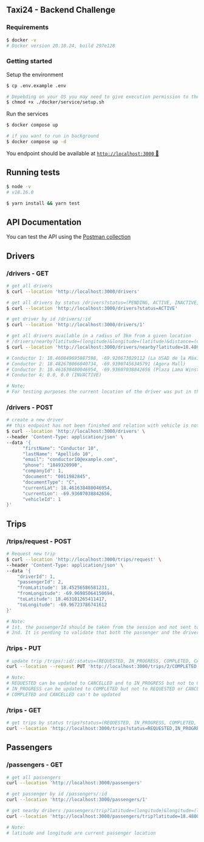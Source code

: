 ## Taxi24 - Backend Challenge

### Requirements
```sh
$ docker -v
# Docker version 20.10.24, build 297e128
```

### Getting started
Setup the environment
```sh
$ cp .env.example .env

# Depebding on your OS you may need to give execution permission to the script
$ chmod +x ./docker/service/setup.sh
```

Run the services
```sh
$ docker compose up

# if you want to run in background
$ docker compose up -d
```
You endpoint should be available at [`http://localhost:3000` 🚀](http://localhost:3000)

## Running tests
```sh
$ node -v
# v18.16.0

$ yarn install && yarn test
```

## API Documentation
You can test the API using the [Postman collection](https://www.postman.com/qrioso/workspace/taxi24-qik-challenge/collection/1157554-86c84e4a-b64e-4fbc-b218-cd2e2ebd88bf)


## Drivers
### /drivers - GET
```sh
# get all drivers 
$ curl --location 'http://localhost:3000/drivers'

# get all drivers by status /drivers?status=(PENDING, ACTIVE, INACTIVE, ONLINE, BUSY)
$ curl --location 'http://localhost:3000/drivers?status=ACTIVE'

# get driver by id /drivers/:id
$ curl --location 'http://localhost:3000/drivers/1'

# get all drivers available in a radius of 3km from a given location
# /drivers/nearby?latitude=(longitude)&longitude=(latitude)&distance=(distance in km)
$ curl --location 'http://localhost:3000/drivers/nearby?latitude=18.480023716974017&longitude=-69.89138258140852&distance=3'

# Conductor 1: 18.460849695987598, -69.920673029112 (La USAD de la Máximo Gómez)
# Conductor 2: 18.482678066040734, -69.93907456345791 (Agora Mall)
# Conductor 3: 18.461638480046954, -69.93607038842656 (Plaza Lama Winston Churchill)
# Conductor 4: 0.0, 0.0 (INVACTIVE)

# Note: 
# For testing purposes the current location of the driver was put in the DB, this should be a service socket where all drivers are broadcast with the current location, status and other relevant information
```

### /drivers - POST
```sh
# create a new driver 
## this endpoint has not been finished and relation with vehicle is not being created yet - WIP
$ curl --location 'http://localhost:3000/drivers' \
--header 'Content-Type: application/json' \
--data '{
      "firstName": "Conductor 10",
      "lastName": "Apellido 10",
      "email": "conductor10@example.com",
      "phone": "1849320990",
      "companyId": 1,
      "document": "0011982845",
      "documentType": "C",
      "currentLat": 18.461638480046954, 
      "currentLon": -69.93607038842656,
      "vehicleId": 1
}'
```
## Trips

### /trips/request - POST
```sh
# Request new trip
$ curl --location 'http://localhost:3000/trips/request' \
--header 'Content-Type: application/json' \
--data '{
    "driverId": 1,
    "passengerId": 2,
    "fromLatitude": 18.45256586581231,
    "fromLongitude": -69.96985064150694,
    "toLatitude": 18.463101265411417,
    "toLongitude": -69.96723786741612
}'

# Note:
# 1st. the passengerId should be taken from the session and not sent to anyone other than an administrator creating the travel request
# 2nd. It is pending to validate that both the passenger and the driver do not have an active trip (in the case of the driver it should allow it as long as it is in range and the trip is ending)
```

### /trips - PUT
```sh 
# update trip /trips/:id/:status=(REQUESTED, IN_PROGRESS, COMPLETED, CANCELLED)
curl --location --request PUT 'http://localhost:3000/trips/2/COMPLETED'

# Note: 
# REQUESTED can be updated to CANCELLED and to IN_PROGRESS but not to COMPLETED
# IN_PROGRESS can be updated to COMPLETED but not to REQUESTED or CANCELLED
# COMPLETED and CANCELLED can't be updated
```

### /trips - GET
```sh 
# get trips by status trips?status=(REQUESTED, IN_PROGRESS, COMPLETED, CANCELLED)
curl --location 'http://localhost:3000/trips?status=REQUESTED,IN_PROGRESS'
```

## Passengers

### /passengers - GET
```sh
# get all passengers 
curl --location 'http://localhost:3000/passengers'

# get passenger by id /passengers/:id
curl --location 'http://localhost:3000/passengers/1'

# get nearby dribers /passengers/trip?latitude=(longitude)&longitude=(latitude)&distance=(distance in km)
curl --location 'http://localhost:3000/passengers/trip?latitude=18.480023716974017&longitude=-69.89138258140852&distance=3'

# Note:
# latitude and longitude are current passenger location
```
